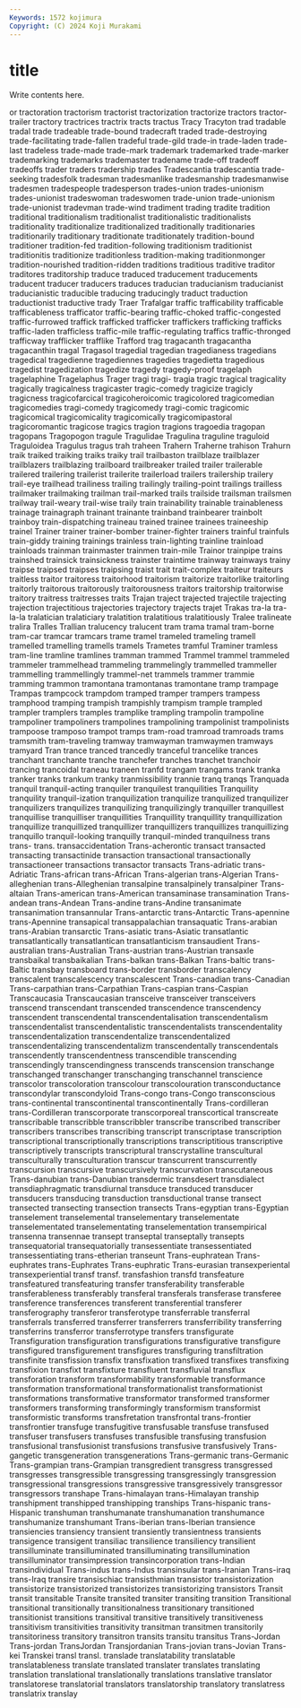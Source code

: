 ```yaml
---
Keywords: 1572 kojimura
Copyright: (C) 2024 Koji Murakami
---
```


# title

Write contents here.



or tractoration tractorism tractorist
tractorization tractorize tractors tractor-trailer tractory tractrices tractrix tracts tractus Tracy
Tracyton trad tradable tradal trade tradeable trade-bound tradecraft traded trade-destroying
trade-facilitating trade-fallen tradeful trade-gild trade-in trade-laden trade-last tradeless trade-made trade-mark
trademark trademarked trade-marker trademarking trademarks trademaster tradename trade-off tradeoff tradeoffs
trader traders tradership trades Tradescantia tradescantia trade-seeking tradesfolk tradesman tradesmanlike
tradesmanship tradesmanwise tradesmen tradespeople tradesperson trades-union trades-unionism trades-unionist tradeswoman tradeswomen
trade-union trade-unionism trade-unionist tradevman trade-wind tradiment trading tradite tradition traditional
traditionalism traditionalist traditionalistic traditionalists traditionality traditionalize traditionalized traditionally traditionaries traditionarily
traditionary traditionate traditionately tradition-bound traditioner tradition-fed tradition-following traditionism traditionist traditionitis
traditionize traditionless tradition-making traditionmonger tradition-nourished tradition-ridden traditions traditious traditive traditor
traditores traditorship traduce traduced traducement traducements traducent traducer traducers traduces
traducian traducianism traducianist traducianistic traducible traducing traducingly traduct traduction traductionist
traductive trady Traer Trafalgar traffic trafficability trafficable trafficableness trafficator traffic-bearing
traffic-choked traffic-congested traffic-furrowed traffick trafficked trafficker traffickers trafficking trafficks traffic-laden
trafficless traffic-mile traffic-regulating traffics traffic-thronged trafficway trafflicker trafflike Trafford trag
tragacanth tragacantha tragacanthin tragal Tragasol tragedial tragedian tragedianess tragedians tragedical
tragedienne tragediennes tragedies tragedietta tragedious tragedist tragedization tragedize tragedy tragedy-proof
tragelaph tragelaphine Tragelaphus Trager tragi tragi- tragia tragic tragical tragicality
tragically tragicalness tragicaster tragic-comedy tragicize tragicly tragicness tragicofarcical tragicoheroicomic tragicolored
tragicomedian tragicomedies tragi-comedy tragicomedy tragi-comic tragicomic tragicomical tragicomicality tragicomically tragicomipastoral
tragicoromantic tragicose tragics tragion tragions tragoedia tragopan tragopans Tragopogon tragule
Tragulidae Tragulina traguline traguloid Traguloidea Tragulus tragus trah traheen Trahern
Traherne trahison Trahurn traik traiked traiking traiks traiky trail trailbaston
trailblaze trailblazer trailblazers trailblazing trailboard trailbreaker trailed trailer trailerable trailered
trailering trailerist trailerite trailerload trailers trailership trailery trail-eye trailhead trailiness
trailing trailingly trailing-point trailings trailless trailmaker trailmaking trailman trail-marked trails
trailside trailsman trailsmen trailway trail-weary trail-wise traily train trainability trainable
trainableness trainage trainagraph trainant trainante trainband trainbearer trainbolt trainboy train-dispatching
traineau trained trainee trainees traineeship trainel Trainer trainer trainer-bomber trainer-fighter
trainers trainful trainfuls train-giddy training trainings trainless train-lighting trainline trainload
trainloads trainman trainmaster trainmen train-mile Trainor trainpipe trains trainshed trainsick
trainsickness trainster traintime trainway trainways trainy traipse traipsed traipses traipsing
traist trait trait-complex traiteur traiteurs traitless traitor traitoress traitorhood traitorism
traitorize traitorlike traitorling traitorly traitorous traitorously traitorousness traitors traitorship traitorwise
traitory traitress traitresses traits Trajan traject trajected trajectile trajecting trajection
trajectitious trajectories trajectory trajects trajet Trakas tra-la tra-la-la tralatician tralaticiary
tralatition tralatitious tralatitiously Tralee tralineate tralira Tralles Trallian tralucency tralucent
tram trama tramal tram-borne tram-car tramcar tramcars trame tramel trameled
trameling tramell tramelled tramelling tramells tramels Trametes tramful Traminer tramless
tram-line tramline tramlines tramman trammed Trammel trammel trammeled trammeler trammelhead
trammeling trammelingly trammelled trammeller trammelling trammellingly trammel-net trammels trammer trammie
tramming trammon tramontana tramontanas tramontane tramp trampage Trampas trampcock trampdom
tramped tramper trampers trampess tramphood tramping trampish trampishly trampism trample
trampled trampler tramplers tramples tramplike trampling trampolin trampoline trampoliner trampoliners
trampolines trampolining trampolinist trampolinists trampoose tramposo trampot tramps tram-road tramroad
tramroads trams tramsmith tram-traveling tramway tramwayman tramwaymen tramways tramyard Tran
trance tranced trancedly tranceful trancelike trances tranchant tranchante tranche tranchefer
tranches tranchet tranchoir trancing trancoidal traneau traneen tranfd trangam trangams
trank tranka tranker tranks trankum tranky tranmissibility trannie tranq tranqs
Tranquada tranquil tranquil-acting tranquiler tranquilest tranquilities Tranquility tranquility tranquil-ization tranquilization
tranquilize tranquilized tranquilizer tranquilizers tranquilizes tranquilizing tranquilizingly tranquiller tranquillest tranquillise
tranquilliser tranquillities Tranquillity tranquillity tranquillization tranquillize tranquillized tranquillizer tranquillizers tranquillizes
tranquillizing tranquillo tranquil-looking tranquilly tranquil-minded tranquilness trans trans- trans. transaccidentation
Trans-acherontic transact transacted transacting transactinide transaction transactional transactionally transactioneer transactions
transactor transacts Trans-adriatic trans-Adriatic Trans-african trans-African Trans-algerian trans-Algerian Trans-alleghenian trans-Alleghenian
transalpine transalpinely transalpiner Trans-altaian Trans-american trans-American transaminase transamination Trans-andean trans-Andean
Trans-andine trans-Andine transanimate transanimation transannular Trans-antarctic trans-Antarctic Trans-apennine trans-Apennine transapical
transappalachian transaquatic Trans-arabian trans-Arabian transarctic Trans-asiatic trans-Asiatic transatlantic transatlantically transatlantican
transatlanticism transaudient Trans-australian trans-Australian Trans-austrian trans-Austrian transaxle transbaikal transbaikalian Trans-balkan
trans-Balkan Trans-baltic trans-Baltic transbay transboard trans-border transborder transcalency transcalent transcalescency
transcalescent Trans-canadian trans-Canadian Trans-carpathian trans-Carpathian Trans-caspian trans-Caspian Transcaucasia Transcaucasian transceive
transceiver transceivers transcend transcendant transcended transcendence transcendency transcendent transcendental transcendentalisation
transcendentalism transcendentalist transcendentalistic transcendentalists transcendentality transcendentalization transcendentalize transcendentalized transcendentalizing transcendentalizm
transcendentally transcendentals transcendently transcendentness transcendible transcending transcendingly transcendingness transcends transcension
transchange transchanged transchanger transchanging transchannel transcience transcolor transcoloration transcolour transcolouration
transconductance transcondylar transcondyloid Trans-congo trans-Congo transconscious trans-continental transcontinental transcontinentally Trans-cordilleran
trans-Cordilleran transcorporate transcorporeal transcortical transcreate transcribable transcribble transcribbler transcribe transcribed
transcriber transcribers transcribes transcribing transcript transcriptase transcription transcriptional transcriptionally transcriptions
transcriptitious transcriptive transcriptively transcripts transcriptural transcrystalline transcultural transculturally transculturation transcur
transcurrent transcurrently transcursion transcursive transcursively transcurvation transcutaneous Trans-danubian trans-Danubian transdermic
transdesert transdialect transdiaphragmatic transdiurnal transduce transduced transducer transducers transducing transduction
transductional transe transect transected transecting transection transects Trans-egyptian trans-Egyptian transelement
transelemental transelementary transelementate transelementated transelementating transelementation transempirical transenna transennae transept
transeptal transeptally transepts transequatorial transequatorially transessentiate transessentiated transessentiating trans-etherian transeunt
Trans-euphratean Trans-euphrates trans-Euphrates Trans-euphratic Trans-eurasian transexperiental transexperiential transf transf. transfashion
transfd transfeature transfeatured transfeaturing transfer transferability transferable transferableness transferably transferal
transferals transferase transferee transference transferences transferent transferential transferer transferography transferor
transferotype transferrable transferral transferrals transferred transferrer transferrers transferribility transferring transferrins
transferror transferrotype transfers transfigurate Transfiguration transfiguration transfigurations transfigurative transfigure transfigured
transfigurement transfigures transfiguring transfiltration transfinite transfission transfix transfixation transfixed transfixes
transfixing transfixion transfixt transfixture transfluent transfluvial transflux transforation transform transformability
transformable transformance transformation transformational transformationalist transformationist transformations transformative transformator transformed
transformer transformers transforming transformingly transformism transformist transformistic transforms transfretation transfrontal
trans-frontier transfrontier transfuge transfugitive transfusable transfuse transfused transfuser transfusers transfuses
transfusible transfusing transfusion transfusional transfusionist transfusions transfusive transfusively Trans-gangetic transgeneration
transgenerations Trans-germanic trans-Germanic Trans-grampian trans-Grampian transgredient transgress transgressed transgresses transgressible
transgressing transgressingly transgression transgressional transgressions transgressive transgressively transgressor transgressors transhape
Trans-himalayan trans-Himalayan tranship transhipment transhipped transhipping tranships Trans-hispanic trans-Hispanic transhuman
transhumanate transhumanation transhumance transhumanize transhumant Trans-iberian trans-Iberian transience transiencies transiency
transient transiently transientness transients transigence transigent transiliac transilience transiliency transilient
transilluminate transilluminated transilluminating transillumination transilluminator transimpression transincorporation trans-Indian transindividual Trans-indus
trans-Indus transinsular trans-Iranian Trans-iraq trans-Iraq transire transischiac transisthmian transistor transistorization
transistorize transistorized transistorizes transistorizing transistors Transit transit transitable Transite transited
transiter transiting transition Transitional transitional transitionally transitionalness transitionary transitioned transitionist
transitions transitival transitive transitively transitiveness transitivism transitivities transitivity transitman transitmen
transitorily transitoriness transitory transitron transits transitu transitus Trans-Jordan Trans-jordan TransJordan
Transjordanian Trans-jovian trans-Jovian Trans-kei Transkei transl transl. translade translatability translatable
translatableness translate translated translater translates translating translation translational translationally translations
translative translator translatorese translatorial translators translatorship translatory translatress translatrix translay
